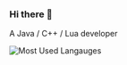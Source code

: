 ### Hi there 👋

A Java / C++ / Lua developer

![Most Used Langauges](https://github-readme-stats.vercel.app/api/top-langs/?username=Yavuz1234567890&layout=compact)
